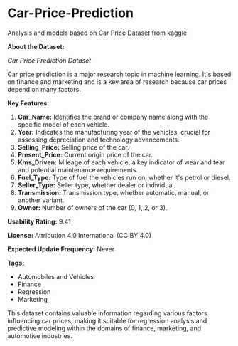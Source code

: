# Car-Price-Prediction
 Analysis and models based on Car Price Dataset from kaggle

**About the Dataset:**

*Car Price Prediction Dataset*

Car price prediction is a major research topic in machine learning. It's based on finance and marketing and is a key area of research because car prices depend on many factors.

**Key Features:**

1. **Car_Name:** Identifies the brand or company name along with the specific model of each vehicle.
2. **Year:** Indicates the manufacturing year of the vehicles, crucial for assessing depreciation and technology advancements.
3. **Selling_Price:** Selling price of the car.
4. **Present_Price:** Current origin price of the car.
5. **Kms_Driven:** Mileage of each vehicle, a key indicator of wear and tear and potential maintenance requirements.
6. **Fuel_Type:** Type of fuel the vehicles run on, whether it's petrol or diesel.
7. **Seller_Type:** Seller type, whether dealer or individual.
8. **Transmission:** Transmission type, whether automatic, manual, or another variant.
9. **Owner:** Number of owners of the car (0, 1, 2, or 3).

**Usability Rating:** 9.41

**License:** Attribution 4.0 International (CC BY 4.0)

**Expected Update Frequency:** Never

**Tags:**
- Automobiles and Vehicles
- Finance
- Regression
- Marketing

This dataset contains valuable information regarding various factors influencing car prices, making it suitable for regression analysis and predictive modeling within the domains of finance, marketing, and automotive industries.
